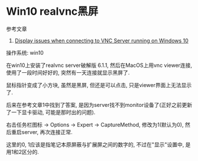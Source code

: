 # Win10 realvnc黑屏

参考文章

1. [Display issues when connecting to VNC Server running on Windows 10](https://help.realvnc.com/hc/en-us/articles/360004012211-Display-issues-when-connecting-to-VNC-Server-running-on-Windows-10)

操作系统: win10

在win10上安装了realvnc server破解版 6.1.1, 然后在MacOS上用vnc viewer连接, 使用了一段时间好好的, 突然有一天连接就显示黑屏了.

鼠标指针变成了小方块, 虽然是黑屏, 但还是可以点击, 只是viewer界面上无法显示了.

后来在参考文章1中找到了答案, 是因为server找不到monitor设备了(正好之前更新了一下显卡驱动, 可能是那时出的问题). 

右击任务栏图标 -> Options -> Expert -> CaptureMethod, 修改为1(默认为0), 然后重启server, 再次连接正常.

这里的0, 1应该是指笔记本原屏蔽与扩展屏之间的数字的, 不过在"显示"设置中, 是用1和2区分的.
